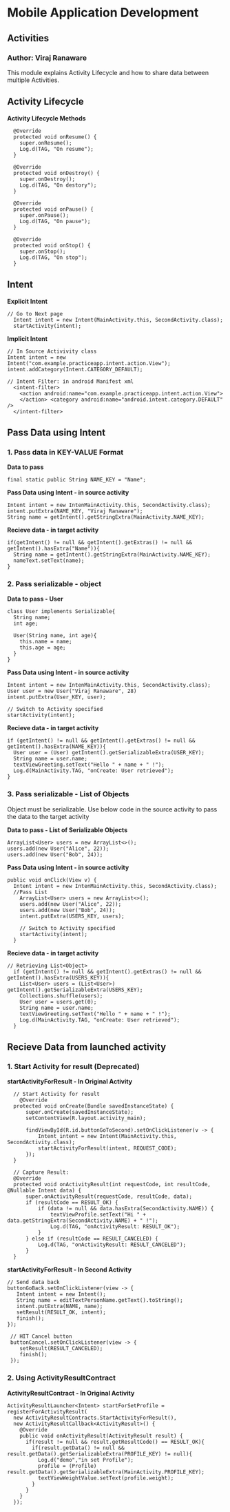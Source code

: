 # Mobile Application Development
## Activities
### Author: Viraj Ranaware

This module explains Activity Lifecycle and how to share data between multiple Activities.


## Activity Lifecycle
**Activity Lifecycle Methods**
```
  @Override
  protected void onResume() {
    super.onResume();
    Log.d(TAG, "On resume");
  }

  @Override
  protected void onDestroy() {
    super.onDestroy();
    Log.d(TAG, "On destory");
  }

  @Override
  protected void onPause() {
    super.onPause();
    Log.d(TAG, "On pause");
  }

  @Override
  protected void onStop() {
    super.onStop();
    Log.d(TAG, "On stop");
  }
```

## Intent

**Explicit Intent**
```
// Go to Next page
  Intent intent = new Intent(MainActivity.this, SecondActivity.class);
  startActivity(intent);
```


**Implicit Intent**
  ```
  // In Source Activivity class
  Intent intent = new Intent("com.example.practiceapp.intent.action.View");
  intent.addCategory(Intent.CATEGORY_DEFAULT);

  // Intent Filter: in android Manifest xml
    <intent-filter>
      <action android:name="com.example.practiceapp.intent.action.View">
      </action> <category android:name="android.intent.category.DEFAULT" />
    </intent-filter>
  ```

## Pass Data using Intent

### 1. Pass data in KEY-VALUE Format
**Data to pass**
  ```
  final static public String NAME_KEY = "Name";
  ```

**Pass Data using Intent - in source activity**
  ```
  Intent intent = new IntenMainActivity.this, SecondActivity.class);
  intent.putExtra(NAME_KEY, "Viraj Ranaware");
  String name = getIntent().getStringExtra(MainActivity.NAME_KEY);
  ```

**Recieve data - in target activity**
  ```
  if(getIntent() != null && getIntent().getExtras() != null && getIntent().hasExtra("Name")){
    String name = getIntent().getStringExtra(MainActivity.NAME_KEY);
    nameText.setText(name);
  }
  ```

### 2. Pass serializable - object
**Data to pass - User**
  ```
  class User implements Serializable{
    String name;
    int age;

    User(String name, int age){
      this.name = name;
      this.age = age;
    }
  }
  ```

**Pass Data using Intent - in source activity**
  ```
  Intent intent = new IntenMainActivity.this, SecondActivity.class);
  User user = new User("Viraj Ranaware", 28)
  intent.putExtra(User_KEY, user);

  // Switch to Activity specified
  startActivity(intent);
  ```

**Recieve data - in target activity**
  ```
  if (getIntent() != null && getIntent().getExtras() != null && getIntent().hasExtra(NAME_KEY)){
    User user = (User) getIntent().getSerializableExtra(USER_KEY);
    String name = user.name;
    textViewGreeting.setText("Hello " + name + " !");
    Log.d(MainActivity.TAG, "onCreate: User retrieved");
  }
  ```

### 3. Pass serializable - List of Objects
  Object must be serializable. Use below code in the source activity to pass the data to the target activity


**Data to pass - List of Serializable Objects**
  ```
  ArrayList<User> users = new ArrayList<>();
  users.add(new User("Alice", 22));
  users.add(new User("Bob", 24));
  ```

 **Pass Data using Intent - in source activity**
  ```
  public void onClick(View v) {
    Intent intent = new IntenMainActivity.this, SecondActivity.class);
    //Pass List
      ArrayList<User> users = new ArrayList<>();
      users.add(new User("Alice", 22));
      users.add(new User("Bob", 24));
      intent.putExtra(USERS_KEY, users);

      // Switch to Activity specified
      startActivity(intent);
    }
  ```
**Recieve data - in target activity**
  ```
  // Retrieving List<Object>
    if (getIntent() != null && getIntent().getExtras() != null && getIntent().hasExtra(USERS_KEY)){
      List<User> users = (List<User>) getIntent().getSerializableExtra(USERS_KEY);
      Collections.shuffle(users);
      User user = users.get(0);
      String name = user.name;
      textViewGreeting.setText("Hello " + name + " !");
      Log.d(MainActivity.TAG, "onCreate: User retrieved");
    }
  ```
## Recieve Data from launched activity

  ### 1. Start Activity for result (Deprecated)

  **startActivityForResult - In Original Activity**  
  ```
    // Start Activity for result
      @Override
    protected void onCreate(Bundle savedInstanceState) {
        super.onCreate(savedInstanceState);
        setContentView(R.layout.activity_main);

        findViewById(R.id.buttonGoToSecond).setOnClickListener(v -> {
            Intent intent = new Intent(MainActivity.this, SecondActivity.class);
            startActivityForResult(intent, REQUEST_CODE);
        });
    }

    // Capture Result:
    @Override
    protected void onActivityResult(int requestCode, int resultCode, @Nullable Intent data) {
        super.onActivityResult(requestCode, resultCode, data);
        if (resultCode == RESULT_OK) {
            if (data != null && data.hasExtra(SecondActivity.NAME)) {
                textViewProfile.setText("Hi " + data.getStringExtra(SecondActivity.NAME) + " !");
                Log.d(TAG, "onActivityResult: RESULT_OK");
            }
        } else if (resultCode == RESULT_CANCELED) {
            Log.d(TAG, "onActivityResult: RESULT_CANCELED");
        }
    }
  ```
  **startActivityForResult - In Second Activity**  
  ```
  // Send data back
  buttonGoBack.setOnClickListener(view -> {
     Intent intent = new Intent();
     String name = editTextPersonName.getText().toString();
     intent.putExtra(NAME, name);
     setResult(RESULT_OK, intent);
     finish();
  });

   // HIT Cancel button  
   buttonCancel.setOnClickListener(view -> {
      setResult(RESULT_CANCELED);
      finish();
   });

  ```

  ### 2. Using ActivityResultContract

**ActivityResultContract - In Original Activity**  
  ```
  ActivityResultLauncher<Intent> startForSetProfile = registerForActivityResult(
    new ActivityResultContracts.StartActivityForResult(),
    new ActivityResultCallback<ActivityResult>() {
      @Override
      public void onActivityResult(ActivityResult result) {
        if(result != null && result.getResultCode() == RESULT_OK){
          if(result.getData() != null && result.getData().getSerializableExtra(PROFILE_KEY) != null){
            Log.d("demo","in set Profile");
            profile = (Profile) result.getData().getSerializableExtra(MainActivity.PROFILE_KEY);
            textViewWeightValue.setText(profile.weight);     
          }
        }
      }
    });
  ```
